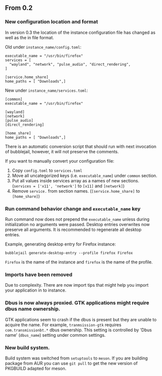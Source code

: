 ## From 0.2

### New configuration location and format

In version 0.3 the location of the instance configuration file
has changed as well as the in file format.

Old under `instance_name/config.toml`:
```
executable_name = "/usr/bin/firefox"
services = [
  "wayland", "network", "pulse_audio", "direct_rendering",
]

[service.home_share]
home_paths = [ "Downloads",]
```

New under `instance_name/services.toml`:
```
[common]
executable_name = "/usr/bin/firefox"

[wayland]
[network]
[pulse_audio]
[direct_rendering]

[home_share]
home_paths = [ "Downloads",]
```

There is an automatic conversion script that should run with next
invocation of bubblejail, however, it will not preserve the comments.

If you want to manually convert your configuration file:

1. Copy `config.toml` to `services.toml`
1. Move all uncategorized keys (i.e. `executable_name`) under `common` section.
1. Put all values inside services array as a names of new sections. (`services = ['x11', 'network']` to `[x11]` and `[network]`)
1. Remove `service.` from section names. (`[service.home_share]` to `[home_share]`)

### Run command behavior change and `executable_name` key

Run command now does not prepend the `executable_name` unless during initialization no arguments were passed.
Desktop entries overwrites now preserve all arguments.
It is recommended to regenerate all desktop entries.

Example, generating desktop entry for Firefox instance:
```
bubblejail generate-desktop-entry --profile firefox Firefox
```
`Firefox` is the name of the instance and `firefox` is the name of the profile.

### Imports have been removed

Due to complexity. There are now import tips that might help you import your application in to instance.

### Dbus is now always proxied. GTK applications might require dbus name ownership.

GTK applications seem to crash if the dbus is present but they are unable to acquire the name.
For example, `tranmsission-gtk` requires `com.transmissionbt.*` dbus ownership.
This setting is controlled by  'Dbus name' (`dbus_name`) setting under common settings.

### New build system.

Build system was switched from `setuptools` to `meson`. If you are building package from AUR you can
use `git pull` to get the new version of PKGBUILD adapted for meson.